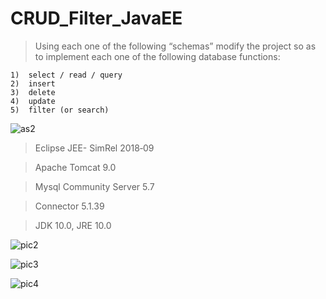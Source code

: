 # CRUD_Filter_JavaEE
> Using each one of the following “schemas” modify the project so as to implement each one of the following database functions:
```
1)	select / read / query
2)	insert
3)	delete
4)	update
5)	filter (or search)
```

![as2](https://user-images.githubusercontent.com/37784073/46738821-217ad600-cc6d-11e8-89b6-e0a29bb6f8b7.png)

> Eclipse JEE- SimRel 2018‑09

>Apache Tomcat 9.0

> Mysql Community Server 5.7

> Connector 5.1.39

> JDK 10.0, JRE 10.0

![pic2](https://user-images.githubusercontent.com/37784073/47396031-39d00380-d6f7-11e8-9133-cba4a44851e1.png)

![pic3](https://user-images.githubusercontent.com/37784073/47396035-3f2d4e00-d6f7-11e8-8f18-5e14ee5d2bba.png)

![pic4](https://user-images.githubusercontent.com/37784073/47396041-45232f00-d6f7-11e8-8aef-0aea27ed7839.png)
